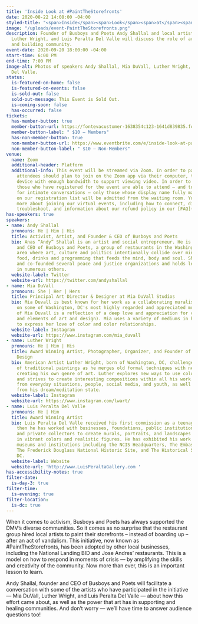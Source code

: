 ```yaml
---
title: 'Inside Look at #PaintTheStorefronts'
date: 2020-08-22 14:08:00 -04:00
styled-title: "<span>Inside</span><span>Look</span><span>at</span><span>#PaintTheStorefronts</span>"
image: "/uploads/event-PaintTheStorefronts.png"
description: Founder of Busboys and Poets Andy Shallal and local artists Mia DuVall,
  Luther Wright, and Luis Peralta Del Valle will discuss the role of art in activism
  and building community.
event-date: 2020-09-20 18:00:00 -04:00
start-time: 6:00 PM
end-time: 7:00 PM
image-alt: Photos of speakers Andy Shallal, Mia DuVall, Luther Wright, and Luis Peralta
  Del Valle.
status:
  is-featured-on-home: false
  is-featured-on-events: false
  is-sold-out: false
  sold-out-message: This Event is Sold Out.
  is-coming-soon: false
  has-occurred: false
tickets:
  has-member-button: true
  member-button-url: https://fontevacustomer-1638354c123-1641d839835.force.com/services/oauth2/authorize?client_id=3MVG9nthuDc9owbcOq7_07W.HriOQQPWTbMkrpOla.ajDQlTHf4_uby_mhwylcX.mJBU2O2SppTiZMS0J_HJd&response_type=code&redirect_uri=https://ikit.aiga.org/ikit_national_util/ikit-national-util-sso-redirect/&state=https%3A%2F%2Fdc.aiga.org%2Fevent%2Finside-look-at-paintthestorefronts%2F%3Fredirect_source%3Deventbrite_register
  member-button-label: " $10 — Members"
  has-non-member-button: true
  non-member-button-url: https://www.eventbrite.com/e/inside-look-at-paintthestorefronts-tickets-117856781807
  non-member-button-label: " $10 — Non-Members"
venue:
  name: Zoom
  additional-header: Platform
  additional-info: This event will be streamed via Zoom. In order to participate fully,
    attendees should plan to join on the Zoom app via their computer, tablet, or mobile
    device with enough bandwidth to support viewing video. In order to ensure only
    those who have registered for the event are able to attend — and to create space
    for intimate conversations — only those whose display name fully matches the name
    on our registration list will be admitted from the waiting room. You can find
    more about joining our virtual events, including how to connect, directions to
    troubleshoot, and information about our refund policy in our [FAQ](/faqs/)
has-speakers: true
speakers:
- name: Andy Shallal
  pronouns: He | Him | His
  title: Activist, Artist, and Founder & CEO of Busboys and Poets
  bio: Anas “Andy” Shallal is an artist and social entrepreneur. He is the founder
    and CEO of Busboys and Poets, a group of restaurants in the Washington Metropolitan
    area where art, culture and politics intentionally collide over mindfully sourced
    food, drinks and programming that feeds the mind, body and soul. Shallal has founded
    and co-founded several peace and justice organizations and holds leadership positions
    in numerous others.
  website-label: Twitter
  website-url: https://twitter.com/andyshallal
- name: Mia DuVall
  pronouns: She | Her | Hers
  title: Principal Art Director & Designer at Mia DuVall Studios
  bio: Mia Duvall is best known for her work as a collaborating muralist and art director
    on some of Washington, DC's most highly regarded and appreciated murals. The work
    of Mia Duvall is a reflection of a deep love and appreciation for color (and the principles
    and elements of art and design). Mia uses a variety of mediums in her artwork
    to express her love of color and color relationships. 
  website-label: Instagram
  website-url: https://www.instagram.com/mia_duvall
- name: Luther Wright
  pronouns: He | Him | His
  title: Award Winning Artist, Photographer, Organizer, and Founder of LW Arts and
    Design
  bio: American Artist Luther Wright, born of Washington, DC, challenges the boundaries
    of traditional paintings as he merges old formal techniques with new modern techniques
    creating his own genre of art. Luther explores new ways to use color and texture
    and strives to create interesting compositions within all his work. He draws inspiration
    from everyday situations, people, social media, and youth, as well as visions
    from his dream/meditation state.
  website-label: Instagram
  website-url: https://www.instagram.com/lwart/
- name: Luis Peralta Del Valle
  pronouns: He | Him
  title: Award Winning Artist
  bio: Luis Peralta Del Valle received his first commission as a teenager, and since
    then he has worked with businesses, foundations, public institutions, museums,
    and private collectors to create murals, portraits, and landscapes that tell stories
    in vibrant colors and realistic figures. He has exhibited his work at various
    museums and institutions including the NCIS Headquarters, The Embassy of Italy,
    The Frederick Douglass National Historic Site, and The Historical Society of Washington,
    DC.
  website-label: Website
  website-url: 'http://www.LuisPeraltaGallery.com '
has-accessibility-notes: true
filter-date:
  is-day-3: true
filter-time:
  is-evening: true
filter-location:
  is-dc: true
---
```


When it comes to activism, Busboys and Poets has always supported the DMV’s diverse communities. So it comes as no surprise that the restaurant group hired local artists to paint their storefronts – instead of boarding up – after an act of vandalism. This initiative, now known as #PaintTheStorefronts, has been adopted by other local businesses, including the National Landing BID and Jose Andres’ restaurants. This is a model on how to respond in moments of crisis — by amplifying the skills and creativity of the community. Now more than ever, this is an important lesson to learn.

Andy Shallal, founder and CEO of Busboys and Poets will facilitate a conversation with some of the artists who have participated in the initiative — Mia DuVall, Luther Wright, and Luis Peralta Del Valle — about how this effort came about, as well as the power that art has in supporting and healing communities. And don’t worry — we’ll have time to answer audience questions too!